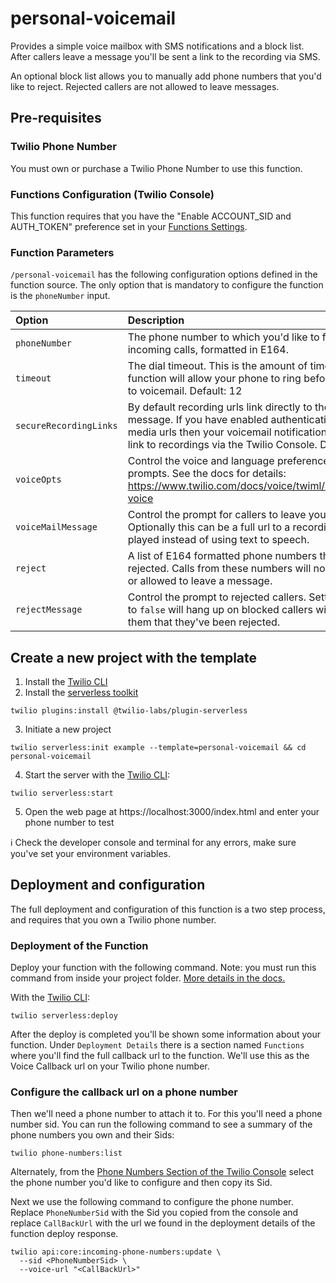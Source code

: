 # personal-voicemail

Provides a simple voice mailbox with SMS notifications and a block list. After callers leave a message you'll be sent a link to the recording via SMS.

An optional block list allows you to manually add phone numbers that you'd like to reject. Rejected callers are not allowed to leave messages.

## Pre-requisites

### Twilio Phone Number

You must own or purchase a Twilio Phone Number to use this function.

### Functions Configuration (Twilio Console)

This function requires that you have the "Enable ACCOUNT_SID and AUTH_TOKEN" preference set in your [Functions Settings](https://www.twilio.com/console/functions/configure).

### Function Parameters

`/personal-voicemail` has the following configuration options defined in the function source. The only option that is mandatory to configure the function is the `phoneNumber` input.

| Option | Description |
| :-------- | :---------- |
| `phoneNumber` | The phone number to which you'd like to forward incoming calls, formatted in E164. |
| `timeout` | The dial timeout. This is the amount of time that the function will allow your phone to ring before forwarding to voicemail. Default: 12 |
| `secureRecordingLinks` | By default recording urls link directly to the stored message. If you have enabled authentication on your media urls then your voicemail notifications will receive a link to recordings via the Twilio Console. Default: true |
| `voiceOpts` | Control the voice and language preference for the voice prompts. See the docs for details: https://www.twilio.com/docs/voice/twiml/say#attributes-voice |
| `voiceMailMessage` | Control the prompt for callers to leave you a message. Optionally this can be a full url to a recording that will be played instead of using text to speech. |
| `reject` | A list of E164 formatted phone numbers that will be rejected. Calls from these numbers will not be forwarded or allowed to leave a message. |
| `rejectMessage` | Control the prompt to rejected callers. Setting this value to `false` will hang up on blocked callers without informing them that they've been rejected. |


## Create a new project with the template

1. Install the [Twilio CLI](https://www.twilio.com/docs/twilio-cli/quickstart#install-twilio-cli)
2. Install the [serverless toolkit](https://www.twilio.com/docs/labs/serverless-toolkit/getting-started)

```
twilio plugins:install @twilio-labs/plugin-serverless
```

3. Initiate a new project

```
twilio serverless:init example --template=personal-voicemail && cd personal-voicemail
```

4. Start the server with the [Twilio CLI](https://www.twilio.com/docs/twilio-cli/quickstart):

```
twilio serverless:start
```

5. Open the web page at https://localhost:3000/index.html and enter your phone number to test

ℹ️ Check the developer console and terminal for any errors, make sure you've set your environment variables.

## Deployment and configuration

The full deployment and configuration of this function is a two step process, and requires that you own a Twilio phone number.

### Deployment of the Function

Deploy your function with the following command. Note: you must run this command from inside your project folder. [More details in the docs.](https://www.twilio.com/docs/labs/serverless-toolkit)

With the [Twilio CLI](https://www.twilio.com/docs/twilio-cli/quickstart):

```
twilio serverless:deploy
```

After the deploy is completed you'll be shown some information about your function. Under `Deployment Details` there is a section named `Functions` where you'll find the full callback url to the function. We'll use this as the Voice Callback url on your Twilio phone number.

### Configure the callback url on a phone number

Then we'll need a phone number to attach it to. For this you'll need a phone number sid. You can run the following command to see a summary of the phone numbers you own and their Sids:

```
twilio phone-numbers:list
```

Alternately, from the [Phone Numbers Section of the Twilio Console](https://twilio.com/console/phone-numbers) select the phone number you'd like to configure and then copy its Sid.

Next we use the following command to configure the phone number. Replace `PhoneNumberSid` with the Sid you copied from the console and replace `CallBackUrl` with the url we found in the deployment details of the function deploy response.

```
twilio api:core:incoming-phone-numbers:update \
  --sid <PhoneNumberSid> \
  --voice-url "<CallBackUrl>"
```
